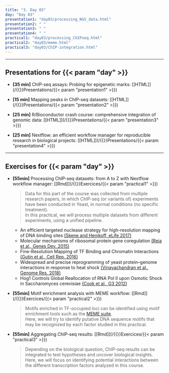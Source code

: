 ```yaml
---
title: "3. Day 03"
day: "Day 03"
presentation1: "day03/processing_NGS_data.html"
presentation2: " "
presentation3: " "
presentation4: " "
practical1: "day03/processing_ChIPseq.html"
practical2: "day03/meme.html"
practical3: "day03/ChIP-integration.html"
---
```


---

## Presentations for {{< param "day" >}}

- **\[35 min\]** ChIP-seq assays: Probing for epigenetic marks: 
[[HTML]](/{{<myPackageUrl>}}Presentations/{{< param "presentation1" >}})

- **\[15 min\]** Mapping peaks in ChIP-seq datasets: 
[[HTML]](/{{<myPackageUrl>}}Presentations/{{< param "presentation2" >}})

- **\[25 min\]** R/Bioconductor crash course: comprehensive integration of genomic data: 
[[HTML]](/{{<myPackageUrl>}}Presentations/{{< param "presentation3" >}})

- **\[25 min\]** Nextflow: an efficient workflow manager for reproducible research in biological projects: 
[[HTML]](/{{<myPackageUrl>}}Presentations/{{< param "presentation4" >}})

---

## Exercises for {{< param "day" >}}

-  **\[55min\]** Processing ChIP-seq datasets: from A to Z with Nextflow workflow manager: 
    [[Rmd]](/{{<myPackageUrl>}}Exercices/{{< param "practical1" >}})

    > Data for this part of the course was collected from multiple research papers, in which ChIP-seq (or variants of) 
    experiments have been conducted in Yeast, in normal conditions (no specific treatment).  
    In this practical, we will process multiple datasets from different experiments, using a unified pipeline. 

    * An efficient targeted nuclease strategy for high-resolution mapping of DNA binding sites [(Skene and Henikoff, eLife 2017)](https://elifesciences.org/articles/21856)
    * Molecular mechanisms of ribosomal protein gene coregulation [(Reja et al., Genes Dev. 2015)](http://genesdev.cshlp.org/content/29/18/1942)
    * Fine-Resolution Mapping of TF Binding and Chromatin Interactions [(Gutin et al., Cell Rep. 2016)](https://www.sciencedirect.com/science/article/pii/S221112471830233X?via%3Dihub)
    * Widespread and precise reprogramming of yeast protein–genome interactions in response to heat shock [(Vinayachandran et al., Genome Res. 2018)](https://genome.cshlp.org/content/early/2018/02/14/gr.226761.117.abstract)
    * Hog1 Controls Global Reallocation of RNA Pol II upon Osmotic Shock in Saccharomyces cerevisiae [(Cook et al., G3 2012)](https://www.g3journal.org/content/2/9/1129)

-  **\[55min\]** Motif enrichment analysis with MEME workflow: 
    [[Rmd]](/{{<myPackageUrl>}}Exercices/{{< param "practical2" >}})

    > Motifs enriched in TF-occupied loci can be identified using motif enrichment tools such as the [MEME suite](http://meme-suite.org/).  
    Here, we will try to identify putative DNA sequence motifs that may be recognized by each factor studied in this practical.

-  **\[55min\]** Aggregating ChIP-seq results: 
    [[Rmd]](/{{<myPackageUrl>}}Exercices/{{< param "practical3" >}})

    > Depending on the biological question, ChIP-seq results can be integrated to test hypotheses and uncover biological insights.  
    Here, we will focus on identifying potential interactions between the different transcription factors analyzed in this course. 